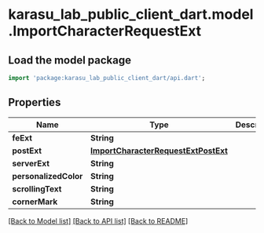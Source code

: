 # karasu_lab_public_client_dart.model.ImportCharacterRequestExt

## Load the model package
```dart
import 'package:karasu_lab_public_client_dart/api.dart';
```

## Properties
Name | Type | Description | Notes
------------ | ------------- | ------------- | -------------
**feExt** | **String** |  | 
**postExt** | [**ImportCharacterRequestExtPostExt**](ImportCharacterRequestExtPostExt.md) |  | 
**serverExt** | **String** |  | 
**personalizedColor** | **String** |  | 
**scrollingText** | **String** |  | 
**cornerMark** | **String** |  | 

[[Back to Model list]](../README.md#documentation-for-models) [[Back to API list]](../README.md#documentation-for-api-endpoints) [[Back to README]](../README.md)


